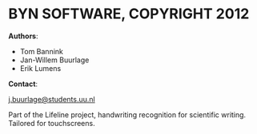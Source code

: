 # BYN SOFTWARE, COPYRIGHT 2012

**Authors**:
 
- Tom Bannink
- Jan-Willem Buurlage
- Erik Lumens

**Contact**: 

j.buurlage@students.uu.nl

Part of the Lifeline project, handwriting recognition for scientific writing. 
Tailored for touchscreens.
